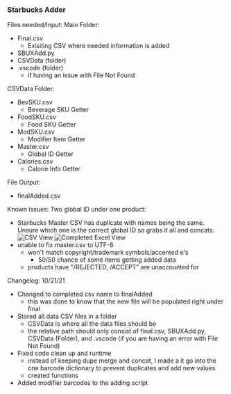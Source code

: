 ### Starbucks Adder 
Files needed/Input:
Main Folder:
- Final.csv
  - Exisiting CSV where needed information is added
- SBUXAdd.py
- CSVData (folder)
- .vscode (folder)
  - if having an issue with File Not Found

CSVData Folder:
- BevSKU.csv
  - Beverage SKU Getter
- FoodSKU.csv
  - Food SKU Getter
- ModSKU.csv
  - Modifier Item Getter
- Master.csv
  - Global ID Getter
- Calories.csv
  - Calorie Info Getter

File Output:
- finalAdded.csv

Known issues:
Two global ID under one product:
- Starbucks Master CSV has duplicate with names being the same. Unsure which one is the correct global ID so grabs it all and concats.
![CSV View](https://i.imgur.com/Hp9og3A.png)
![Completed Excel View](https://i.imgur.com/IsAMhRG.png)
- unable to fix master.csv to UTF-8
  - won't match copyright/trademark symbols/accented e's
    - 50/50 chance of some items getting added data
  - products have "/REJECTED, /ACCEPT" are unaccounted for

Changelog:
10/21/21
- Changed to completed csv name to finalAdded
  - this was done to know that the new file will be populated right under final
- Stored all data CSV files in a folder 
  - CSVData is where all the data files should be
  - the relative path should only consist of final.csv, SBUXAdd.py, CSVData (Folder), and .vscode (if you are having an error with File Not Found)
- Fixed code clean up and runtime 
  - instead of keeping dupe merge and concat, I made a it go into the one barcode dictionary to prevent duplicates and add new values
  - created functions
- Added modifier barcodes to the adding script